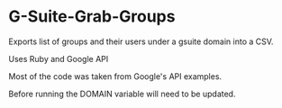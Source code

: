 # G-Suite-Grab-Groups

Exports list of groups and their users under a gsuite domain into a CSV.

Uses Ruby and Google API

Most of the code was taken from Google's API examples. 

Before running the DOMAIN variable will need to be updated.
